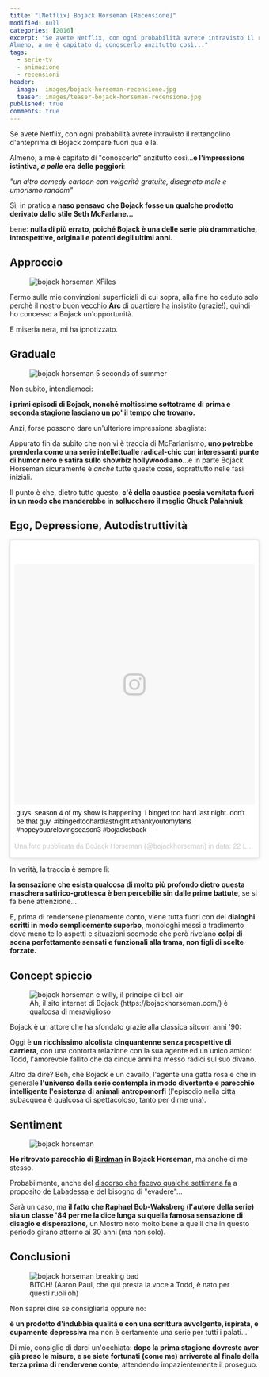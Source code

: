 ```yaml
---
title: "[Netflix] Bojack Horseman [Recensione]"
modified: null
categories: [2016]
excerpt: "Se avete Netflix, con ogni probabilità avrete intravisto il rettangolino d'anteprima di Bojack zompare fuori qua e la.
Almeno, a me è capitato di conoscerlo anzitutto così..."
tags:
  - serie-tv
  - animazione
  - recensioni
header:  
  image:  images/bojack-horseman-recensione.jpg
  teaser: images/teaser-bojack-horseman-recensione.jpg
published: true
comments: true
---
```


Se avete Netflix, con ogni probabilità avrete intravisto il rettangolino d'anteprima di Bojack zompare fuori qua e la.

Almeno, a me è capitato di "conoscerlo" anzitutto così...**e l'impressione istintiva, _a pelle_ era delle peggiori**:

_"un altro comedy cartoon con volgarità gratuite, disegnato male e umorismo random"_

Sì, in pratica **a naso pensavo che Bojack fosse un qualche prodotto derivato dallo stile Seth McFarlane...**

bene: **nulla di più errato, poiché Bojack è una delle serie più drammatiche, introspettive, originali e potenti degli ultimi anni.**

## Approccio

<figure>
<img src='https://bojackhorseman.com/art/friends/XFiles.jpg' alt='bojack horseman XFiles'>
</figure>

Fermo sulle mie convinzioni superficiali di cui sopra, alla fine ho ceduto solo perchè il nostro buon vecchio [**Arc**](https://www.arcweb.it/) di quartiere ha insistito (grazie!), quindi ho concesso a Bojack un'opportunità.

E miseria nera, mi ha ipnotizzato.

## Graduale

<figure>
<img src='https://bojackhorseman.com/art/friends/5SecondsOfSummer.jpg' alt='bojack horseman 5 seconds of summer'>
</figure>

Non subito, intendiamoci: 

**i primi episodi di Bojack, nonché moltissime sottotrame di prima e seconda stagione lasciano un po' il tempo che trovano.** 

Anzi, forse possono dare un'ulteriore impressione sbagliata:

Appurato fin da subito che non vi è traccia di McFarlanismo, **uno potrebbe prenderla come una serie intellettualle radical-chic con interessanti punte di humor nero e satira sullo showbiz hollywoodiano**...e in parte Bojack Horseman sicuramente è _anche_ tutte queste cose, soprattutto nelle fasi iniziali.

Il punto è che, dietro tutto questo, **c'è della caustica poesia vomitata fuori in un modo che manderebbe in sollucchero il meglio Chuck Palahniuk**

## Ego, Depressione, Autodistruttività

<blockquote class="instagram-media" data-instgrm-captioned data-instgrm-version="7" style=" background:#FFF; border:0; border-radius:3px; box-shadow:0 0 1px 0 rgba(0,0,0,0.5),0 1px 10px 0 rgba(0,0,0,0.15); margin: 1px; max-width:658px; padding:0; width:99.375%; width:-webkit-calc(100% - 2px); width:calc(100% - 2px);"><div style="padding:8px;"> <div style=" background:#F8F8F8; line-height:0; margin-top:40px; padding:50.0% 0; text-align:center; width:100%;"> <div style=" background:url(data:image/png;base64,iVBORw0KGgoAAAANSUhEUgAAACwAAAAsCAMAAAApWqozAAAABGdBTUEAALGPC/xhBQAAAAFzUkdCAK7OHOkAAAAMUExURczMzPf399fX1+bm5mzY9AMAAADiSURBVDjLvZXbEsMgCES5/P8/t9FuRVCRmU73JWlzosgSIIZURCjo/ad+EQJJB4Hv8BFt+IDpQoCx1wjOSBFhh2XssxEIYn3ulI/6MNReE07UIWJEv8UEOWDS88LY97kqyTliJKKtuYBbruAyVh5wOHiXmpi5we58Ek028czwyuQdLKPG1Bkb4NnM+VeAnfHqn1k4+GPT6uGQcvu2h2OVuIf/gWUFyy8OWEpdyZSa3aVCqpVoVvzZZ2VTnn2wU8qzVjDDetO90GSy9mVLqtgYSy231MxrY6I2gGqjrTY0L8fxCxfCBbhWrsYYAAAAAElFTkSuQmCC); display:block; height:44px; margin:0 auto -44px; position:relative; top:-22px; width:44px;"></div></div> <p style=" margin:8px 0 0 0; padding:0 4px;"> <a href="https://www.instagram.com/p/BIKwGICgpT5/" style=" color:#000; font-family:Arial,sans-serif; font-size:14px; font-style:normal; font-weight:normal; line-height:17px; text-decoration:none; word-wrap:break-word;" target="_blank">guys. season 4 of my show is happening. i binged too hard last night. don&#39;t be that guy. #ibingedtoohardlastnight #thankyoutomyfans #hopeyouarelovingseason3 #bojackisback</a></p> <p style=" color:#c9c8cd; font-family:Arial,sans-serif; font-size:14px; line-height:17px; margin-bottom:0; margin-top:8px; overflow:hidden; padding:8px 0 7px; text-align:center; text-overflow:ellipsis; white-space:nowrap;">Una foto pubblicata da BoJack Horseman (@bojackhorseman) in data: <time style=" font-family:Arial,sans-serif; font-size:14px; line-height:17px;" datetime="2016-07-22T15:00:04+00:00">22 Lug 2016 alle ore 08:00 PDT</time></p></div></blockquote> <script async defer src="//platform.instagram.com/en_US/embeds.js"></script>

In verità, la traccia è sempre lì:

**la sensazione che esista qualcosa di molto più profondo dietro questa maschera satirico-grottesca è ben percebilie sin dalle prime battute**, se si fa bene attenzione...

E, prima di rendersene pienamente conto, viene tutta fuori con dei **dialoghi scritti in modo semplicemente superbo**, monologhi messi a tradimento dove meno te lo aspetti e situazioni scomode che però rivelano **colpi di scena perfettamente sensati e funzionali alla trama, non figli di scelte forzate.**

## Concept spiccio

<figure>
<img src='https://bojackhorseman.com/art/friends/Fresh_Prince.jpg' alt='bojack horseman e willy, il principe di bel-air'>
<figcaption>Ah, il sito internet di Bojack (https://bojackhorseman.com/) è qualcosa di meraviglioso</figcaption>
</figure>

Bojack è un attore che ha sfondato grazie alla classica sitcom anni '90: 

Oggi è **un ricchissimo alcolista cinquantenne senza prospettive di carriera**, con una contorta relazione con la sua agente ed un unico amico: Todd, l'amorevole fallito che da cinque anni ha messo radici sul suo divano.

Altro da dire? Beh, che Bojack è un cavallo, l'agente una gatta rosa e che in generale **l'universo della serie contempla in modo divertente e parecchio intelligente l'esistenza di animali antropomorfi** (l'episodio nella città subacquea è qualcosa di spettacoloso, tanto per dirne una).

## Sentiment

<figure>
<img src='https://bojackhorseman.com/art/friends/urkel.jpg' alt='bojack horseman'>
</figure>

**Ho ritrovato parecchio di [Birdman](/2015/birdman-recensione/) in Bojack Horseman**, ma anche di me stesso.

Probabilmente, anche del [discorso che facevo qualche settimana fa](/2016/evasione/) a proposito de Labadessa e del bisogno di "evadere"...

Sarà un caso, ma **il fatto che Raphael Bob-Waksberg (l'autore della serie) sia un classe '84 per me la dice lunga su quella famosa sensazione di disagio e disperazione**, un Mostro noto molto bene a quelli che in questo periodo girano attorno ai 30 anni (ma non solo).

## Conclusioni

<figure>
<img src='https://67.media.tumblr.com/afd516a71ab04664f50b5fdaefdf8446/tumblr_nbvbs5f4m11tqsqkoo1_r2_500.jpg' alt='bojack horseman breaking bad'>
<figcaption>BITCH! (Aaron Paul, che qui presta la voce a Todd, è nato per questi ruoli oh) </figcaption>
</figure>

Non saprei dire se consigliarla oppure no: 

**è un prodotto d'indubbia qualità e con una scrittura avvolgente, ispirata, e cupamente depressiva** ma non è certamente una serie per tutti i palati...

Di mio, consiglio di darci un'occhiata: **dopo la prima stagione dovreste aver già preso le misure, e se siete fortunati (come me) arriverete al finale della terza prima di rendervene conto**, attendendo impazientemente il proseguo.